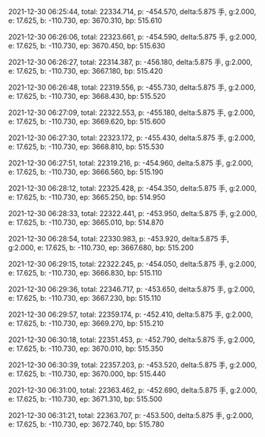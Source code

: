 2021-12-30 06:25:44, total: 22334.714, p: -454.570, delta:5.875 手, g:2.000, e: 17.625, b: -110.730, ep: 3670.310, bp: 515.610

2021-12-30 06:26:06, total: 22323.661, p: -454.590, delta:5.875 手, g:2.000, e: 17.625, b: -110.730, ep: 3670.450, bp: 515.630

2021-12-30 06:26:27, total: 22314.387, p: -456.180, delta:5.875 手, g:2.000, e: 17.625, b: -110.730, ep: 3667.180, bp: 515.420

2021-12-30 06:26:48, total: 22319.556, p: -455.730, delta:5.875 手, g:2.000, e: 17.625, b: -110.730, ep: 3668.430, bp: 515.520

2021-12-30 06:27:09, total: 22322.553, p: -455.180, delta:5.875 手, g:2.000, e: 17.625, b: -110.730, ep: 3669.620, bp: 515.600

2021-12-30 06:27:30, total: 22323.172, p: -455.430, delta:5.875 手, g:2.000, e: 17.625, b: -110.730, ep: 3668.810, bp: 515.530

2021-12-30 06:27:51, total: 22319.216, p: -454.960, delta:5.875 手, g:2.000, e: 17.625, b: -110.730, ep: 3666.560, bp: 515.190

2021-12-30 06:28:12, total: 22325.428, p: -454.350, delta:5.875 手, g:2.000, e: 17.625, b: -110.730, ep: 3665.250, bp: 514.950

2021-12-30 06:28:33, total: 22322.441, p: -453.950, delta:5.875 手, g:2.000, e: 17.625, b: -110.730, ep: 3665.010, bp: 514.870

2021-12-30 06:28:54, total: 22330.983, p: -453.920, delta:5.875 手, g:2.000, e: 17.625, b: -110.730, ep: 3667.680, bp: 515.200

2021-12-30 06:29:15, total: 22322.245, p: -454.050, delta:5.875 手, g:2.000, e: 17.625, b: -110.730, ep: 3666.830, bp: 515.110

2021-12-30 06:29:36, total: 22346.717, p: -453.650, delta:5.875 手, g:2.000, e: 17.625, b: -110.730, ep: 3667.230, bp: 515.110

2021-12-30 06:29:57, total: 22359.174, p: -452.410, delta:5.875 手, g:2.000, e: 17.625, b: -110.730, ep: 3669.270, bp: 515.210

2021-12-30 06:30:18, total: 22351.453, p: -452.790, delta:5.875 手, g:2.000, e: 17.625, b: -110.730, ep: 3670.010, bp: 515.350

2021-12-30 06:30:39, total: 22357.203, p: -453.520, delta:5.875 手, g:2.000, e: 17.625, b: -110.730, ep: 3670.000, bp: 515.440

2021-12-30 06:31:00, total: 22363.462, p: -452.690, delta:5.875 手, g:2.000, e: 17.625, b: -110.730, ep: 3671.310, bp: 515.500

2021-12-30 06:31:21, total: 22363.707, p: -453.500, delta:5.875 手, g:2.000, e: 17.625, b: -110.730, ep: 3672.740, bp: 515.780